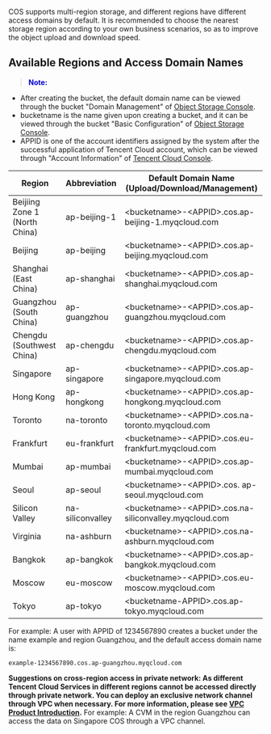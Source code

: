 COS supports multi-region storage, and different regions have different access domains by default. It is recommended to choose the nearest storage region according to your own business scenarios, so as to improve the object upload and download speed.

## Available Regions and Access Domain Names
><font color="#0000cc">**Note:** </font>
- After creating the bucket, the default domain name can be viewed through the bucket "Domain Management" of [Object Storage Console](https://console.cloud.tencent.com/cos4).
- bucketname is the name given upon creating a bucket, and it can be viewed through the bucket "Basic Configuration" of [Object Storage Console](https://console.cloud.tencent.com/cos4).
- APPID is one of the account identifiers assigned by the system after the successful application of Tencent Cloud account, which can be viewed through "Account Information" of [Tencent Cloud Console](https://console.cloud.tencent.com/developer).

| Region                        | Abbreviation     | Default Domain Name (Upload/Download/Management)             |
| ----------------------------- | ---------------- | ------------------------------------------------------------ |
| Beijiing Zone 1 (North China) | ap-beijing-1     | &lt;bucketname&gt;-&lt;APPID&gt;.cos.ap-beijing-1.myqcloud.com |
| Beijing                       | ap-beijing       | &lt;bucketname&gt;-&lt;APPID&gt;.cos.ap-beijing.myqcloud.com |
| Shanghai (East China)         | ap-shanghai      | &lt;bucketname&gt;-&lt;APPID&gt;.cos.ap-shanghai.myqcloud.com |
| Guangzhou (South China)       | ap-guangzhou     | &lt;bucketname&gt;-&lt;APPID&gt;.cos.ap-guangzhou.myqcloud.com |
| Chengdu (Southwest China)     | ap-chengdu       | &lt;bucketname&gt;-&lt;APPID&gt;.cos.ap-chengdu.myqcloud.com |
| Singapore                     | ap-singapore     | &lt;bucketname&gt;-&lt;APPID&gt;.cos.ap-singapore.myqcloud.com |
| Hong Kong                     | ap-hongkong      | &lt;bucketname&gt;-&lt;APPID&gt;.cos.ap-hongkong.myqcloud.com |
| Toronto                       | na-toronto       | &lt;bucketname&gt;-&lt;APPID&gt;.cos.na-toronto.myqcloud.com |
| Frankfurt                     | eu-frankfurt     | &lt;bucketname&gt;-&lt;APPID&gt;.cos.eu-frankfurt.myqcloud.com |
| Mumbai                        | ap-mumbai        | &lt;bucketname&gt;-&lt;APPID&gt;.cos.ap-mumbai.myqcloud.com  |
| Seoul                         | ap-seoul         | &lt;bucketname&gt;-&lt;APPID&gt;.cos. ap-seoul.myqcloud.com  |
| Silicon Valley                | na-siliconvalley | &lt;bucketname&gt;-&lt;APPID&gt;.cos.na-siliconvalley.myqcloud.com |
| Virginia                      | na-ashburn       | &lt;bucketname&gt;-&lt;APPID&gt;.cos.na-ashburn.myqcloud.com |
| Bangkok                      | ap-bangkok       | &lt;bucketname&gt;-&lt;APPID&gt;.cos.ap-bangkok.myqcloud.com |
| Moscow                      | eu-moscow       | &lt;bucketname&gt;-&lt;APPID&gt;.cos.eu-moscow.myqcloud.com |
|Tokyo      |ap-tokyo       |     <bucketname-APPID&gt;.cos.ap-tokyo.myqcloud.com   |
For example:
A user with APPID of 1234567890 creates a bucket under the name example and region Guangzhou, and the default access domain name is:
```
example-1234567890.cos.ap-guangzhou.myqcloud.com
```

**Suggestions on cross-region access in private network:
As different Tencent Cloud Services in different regions cannot be accessed directly through private network. You can deploy an exclusive network channel through VPC when necessary. For more information, please see [VPC Product Introduction](https://cloud.tencent.com/product/vpc.html).**
For example:
A CVM in the region Guangzhou can access the data on Singapore COS through a VPC channel.
